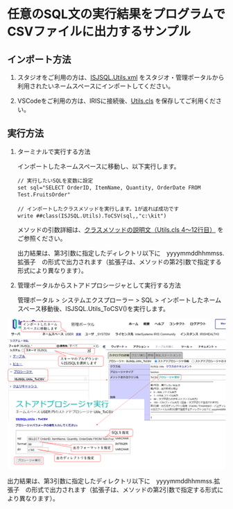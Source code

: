 # 任意のSQL文の実行結果をプログラムでCSVファイルに出力するサンプル

## インポート方法
1) スタジオをご利用の方は、[ISJSQL.Utils.xml](./ISJSQL.Utils.xml) をスタジオ・管理ポータルから利用されたいネームスペースにインポートしてください。

2) VSCodeをご利用の方は、IRISに接続後、[Utils.cls](./src/ISJSQL/Utils.cls) を保存してご利用ください。

## 実行方法

1) ターミナルで実行する方法

    インポートしたネームスペースに移動し、以下実行します。

    ```
    // 実行したいSQLを変数に設定
    set sql="SELECT OrderID, ItemName, Quantity, OrderDate FROM Test.FruitsOrder"
    
    // インポートしたクラスメソッドを実行します。1が返れば成功です
    write ##class(ISJSQL.Utils).ToCSV(sql,,"c:\kit")
    ```

    メソッドの引数詳細は、[クラスメソッドの説明文（Utils.cls 4～12行目）](./src/ISJSQL/Utils.cls#L4) をご参照ください。

    出力結果は、第3引数に指定したディレクトリ以下に　yyyymmddhhmmss.拡張子　の形式で出力されます（拡張子は、メソッドの第2引数で指定する形式により異なります）。


2) 管理ポータルからストアドプロシージャとして実行する方法

    管理ポータル > システムエクスプローラー > SQL > インポートしたネームスペース移動後、ISJSQL.Utils_ToCSV()を実行します。

![](./sqlproc.png)

出力結果は、第3引数に指定したディレクトリ以下に　yyyymmddhhmmss.拡張子　の形式で出力されます（拡張子は、メソッドの第2引数で指定する形式により異なります）。
